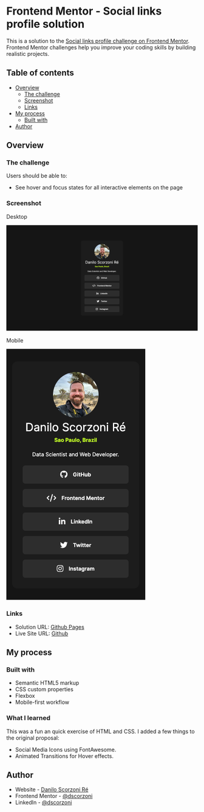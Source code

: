 # Frontend Mentor - Social links profile solution

This is a solution to the [Social links profile challenge on Frontend Mentor](https://www.frontendmentor.io/challenges/social-links-profile-UG32l9m6dQ). Frontend Mentor challenges help you improve your coding skills by building realistic projects.

## Table of contents

-   [Overview](#overview)
    -   [The challenge](#the-challenge)
    -   [Screenshot](#screenshot)
    -   [Links](#links)
-   [My process](#my-process)
    -   [Built with](#built-with)
-   [Author](#author)

## Overview

### The challenge

Users should be able to:

-   See hover and focus states for all interactive elements on the page

### Screenshot

Desktop

![Desktop](./screenshots/desktop.png)

Mobile

![Mobile](./screenshots/mobile.png)

### Links

-   Solution URL: [Github Pages](https://dscorzoni.github.io/project-social-media-links)
-   Live Site URL: [Github](https://github.com/dscorzoni/project-social-media-links)

## My process

### Built with

-   Semantic HTML5 markup
-   CSS custom properties
-   Flexbox
-   Mobile-first workflow

### What I learned

This was a fun an quick exercise of HTML and CSS. I added a few things to the original proposal:

-   Social Media Icons using FontAwesome.
-   Animated Transitions for Hover effects.

## Author

-   Website - [Danilo Scorzoni Ré](https://dscorzoni.github.io/project-social-media-links)
-   Frontend Mentor - [@dscorzoni](https://www.frontendmentor.io/profile/dscorzoni)
-   LinkedIn - [@dscorzoni](https://www.linkedin.com/in/dscorzoni/)
